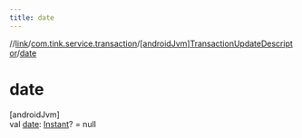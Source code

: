 ```yaml
---
title: date
---
```

//[link](../../../index.html)/[com.tink.service.transaction](../index.html)/[[androidJvm]TransactionUpdateDescriptor](index.html)/[date](date.html)



# date



[androidJvm]\
val [date](date.html): [Instant](https://developer.android.com/reference/kotlin/java/time/Instant.html)? = null





